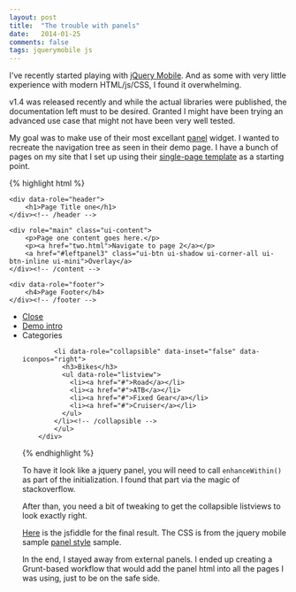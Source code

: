 ```yaml
---
layout: post
title:  "The trouble with panels"
date:   2014-01-25 
comments: false
tags: jquerymobile js
---
```


I've recently started playing with [jQuery Mobile][jqm]. And as some with very little
experience with modern HTML/js/CSS, I found it overwhelming.

v1.4 was released recently and while the actual libraries were published, the documentation left must to be
desired. Granted I might have been trying an advanced use case that might not have been very well tested.

My goal was to make use of their most excellant [panel] widget. I wanted to recreate the navigation tree as seen
in their demo page. I have a bunch of pages on my site that I set up using their [single-page template] as a 
starting point.

{% highlight html %}
<!DOCTYPE html>
<html>
<head>
    <title>Page Title</title> 
    <meta name="viewport" content="width=device-width, initial-scale=1"> 
    <link rel="stylesheet" href="http://code.jquery.com/mobile/1.4.0/jquery.mobile-1.4.0.min.css" />
    <script src="http://code.jquery.com/jquery-1.9.1.min.js"/>
    <script src="http://code.jquery.com/mobile/1.4.0/jquery.mobile-1.4.0.min.js"/>
</head>
<body>
<div data-role="page">

    <div data-role="header">
        <h1>Page Title</h1>
    </div><!-- /header -->

    <div role="main" class="ui-content">
        <p>Page content goes here.</p>
    </div><!-- /content -->

    <div data-role="footer">
        <h4>Page Footer</h4>
    </div><!-- /footer -->
</div><!-- /page --> 
</body>
</html>
{% endhighlight %}
The next thing I needed to use was an [external panels]. External panels are pretty great if you have a panel
that needs to show up across multiple pages. You declare it outside the page, but before the body so it lives outside
the DOM of the page being displayed.

A limitation I ran into was trying to use external panels that have collapsible list items. Turns out, this panel 
will loose all of its formatting.

{% highlight html %}
<!DOCTYPE html> 
<html>
<head>
    <title>Page Title one</title>
    <meta name="viewport" content="width=device-width, initial-scale=1, user-scalable=no">
    <link rel="stylesheet" href="http://code.jquery.com/mobile/1.4.0/jquery.mobile-1.4.0.min.css" />
<script src="http://code.jquery.com/jquery-1.9.1.min.js"></script>
<script src="http://code.jquery.com/mobile/1.4.0/jquery.mobile-1.4.0.min.js"></script><script id="panel-init">
        $(function() {
            $( "body>[data-role='panel']" ).panel().enhanceWithin();
        });
    </script>
</head> 
<body>
    <div data-role="page">

    <div data-role="header">
        <h1>Page Title one</h1>
    </div><!-- /header -->

    <div role="main" class="ui-content">
        <p>Page one content goes here.</p>
        <p><a href="two.html">Navigate to page 2</a></p>
        <a href="#leftpanel3" class="ui-btn ui-shadow ui-corner-all ui-btn-inline ui-mini">Overlay</a>
    </div><!-- /content -->

    <div data-role="footer">
        <h4>Page Footer</h4>
    </div><!-- /footer -->

</div><!-- /page --> 
<!-- external panel starts here -->
     <div data-role="panel" id="leftpanel3" data-position="left" data-display="overlay" data-theme="a"> 
        <ul data-role="listview">
            <li data-icon="delete"><a href="#" data-rel="close">Close</a></li>
            <li data-icon="back"><a href="#demo-intro" data-rel="back">Demo intro</a></li>
            <li data-role="list-divider">Categories</li>

            <li data-role="collapsible" data-inset="false" data-iconpos="right"> 
              <h3>Bikes</h3> 
              <ul data-role="listview">
                <li><a href="#">Road</a></li>
                <li><a href="#">ATB</a></li>
                <li><a href="#">Fixed Gear</a></li>
                <li><a href="#">Cruiser</a></li>
              </ul> 
            </li><!-- /collapsible -->
            </ul>
        </div>
</body>
</html>
{% endhighlight %}

To have it look like a jquery panel, you will need to call `enhanceWithin()` as part of the initialization.
I found that part via the magic of stackoverflow.

After than, you need a bit of tweaking to get the collapsible listviews to look exactly right.

[Here][fiddle] is the jsfiddle for the final result. The CSS is from the jquery mobile sample [panel style] sample.

In the end, I stayed away from external panels. I ended up creating a Grunt-based workflow that would
add the panel html into all the pages I was using, just to be on the safe side.


[jqm]:    http://jquerymobile.com/
[panel]: http://demos.jquerymobile.com/1.4.0/panel/
[single-page template]: http://demos.jquerymobile.com/1.4.0/pages-single-page/
[external panel]: http://demos.jquerymobile.com/1.4.0/panel-external/
[fiddle]: http://jsfiddle.net/bilal33/BSJQd/4/
[panel style]: http://demos.jquerymobile.com/1.4.0/panel-styling/